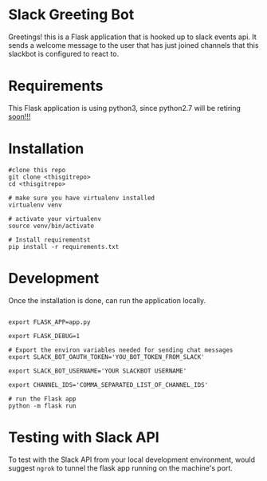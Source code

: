 # Slack Greeting Bot

Greetings! this is a Flask application that is hooked up to slack events api.
It sends a welcome message to the user that has just joined channels that this slackbot is configured to react to.

# Requirements

This Flask application is using python3, since python2.7 will be retiring [soon!!!](https://pythonclock.org/)

# Installation

```shell
#clone this repo
git clone <thisgitrepo>
cd <thisgitrepo>

# make sure you have virtualenv installed
virtualenv venv

# activate your virtualenv
source venv/bin/activate

# Install requirementst
pip install -r requirements.txt

```

# Development

Once the installation is done, can run the application locally.

```shell

export FLASK_APP=app.py

export FLASK_DEBUG=1

# Export the environ variables needed for sending chat messages
export SLACK_BOT_OAUTH_TOKEN='YOU_BOT_TOKEN_FROM_SLACK'

export SLACK_BOT_USERNAME='YOUR SLACKBOT USERNAME'

export CHANNEL_IDS='COMMA_SEPARATED_LIST_OF_CHANNEL_IDS'

# run the Flask app
python -m flask run

```

# Testing with Slack API

To test with the Slack API from your local development environment, would suggest `ngrok` to tunnel the flask app running on the machine's port.
